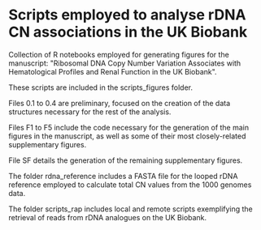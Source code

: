 # Scripts employed to analyse rDNA CN associations in the UK Biobank

Collection of R notebooks employed for generating figures for the manuscript:
"Ribosomal DNA Copy Number Variation Associates with Hematological Profiles and Renal Function in the UK Biobank".

These scripts are included in the scripts_figures folder.

Files 0.1 to 0.4 are preliminary, focused on the creation of the data 
structures necessary for the rest of the analysis.

Files F1 to F5 include the code necessary for the generation of the main
figures in the manuscript, as well as some of their most closely-related
supplementary figures.

File SF details the generation of the remaining supplementary figures.

The folder rdna_reference includes a FASTA file for the looped rDNA reference
employed to calculate total CN values from the 1000 genomes data.

The folder scripts_rap includes local and remote scripts exemplifying the
retrieval of reads from rDNA analogues on the UK Biobank.
